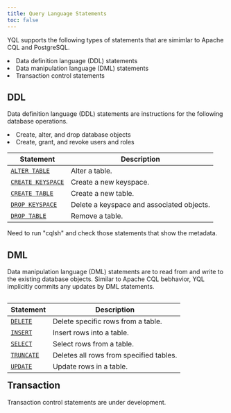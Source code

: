 ```yaml
---
title: Query Language Statements
toc: false
---
```

<style>
table {
      float: left;
}
</style>

YQL supports the following types of statements that are simimlar to Apache CQL and PostgreSQL.
<li> Data definition language (DDL) statements </li>
<li> Data manipulation language (DML) statements  </li>
<li> Transaction control statements </li>

## DDL
Data definition language (DDL) statements are instructions for the following database operations.
<li> Create, alter, and drop database objects </li>
<li> Create, grant, and revoke users and roles </li>

Statement | Description
----------|------------|
[`ALTER TABLE`](alter-table.html) | Alter a table.
[`CREATE KEYSPACE`](create-database.html) | Create a new keyspace.
[`CREATE TABLE`](create-table.html) | Create a new table.
[`DROP KEYSPACE`](drop-database.html) | Delete a keyspace and associated objects.
[`DROP TABLE`](drop-table.html) | Remove a table.

Need to run "cqlsh" and check those statements that show the metadata.

## DML
Data manipulation language (DML) statements are to read from and write to the existing database objects. Similar to Apache CQL bebhavior, YQL implicitly commits any updates by DML statements.

Statement | Description
----------|-------------|
[`DELETE`](delete.html) | Delete specific rows from a table.
[`INSERT`](insert.html) | Insert rows into a table.
[`SELECT`](select.html) | Select rows from a table.
[`TRUNCATE`](truncate.html) | Deletes all rows from specified tables.
[`UPDATE`](update.html) | Update rows in a table.

## Transaction
Transaction control statements are under development.
